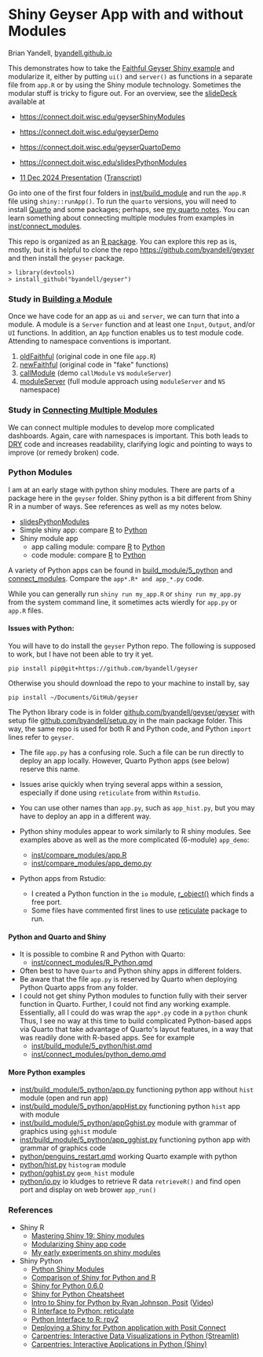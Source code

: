 # Shiny Geyser App with and without Modules

Brian Yandell, [byandell.github.io](https://byandell.github.io)

This demonstrates how to take the
[Faithful Geyser Shiny example](https://shiny.rstudio.com/gallery/faithful.html)
and modularize it, either by putting `ui()` and `server()` as functions in a
separate file from `app.R` or by using the Shiny module technology.
Sometimes the modular stuff is tricky to figure out.
For an overview, see the 
[slideDeck](https://github.com/byandell/geyser/tree/main/inst/slideDeck)
available at

- <https://connect.doit.wisc.edu/geyserShinyModules>
- <https://connect.doit.wisc.edu/geyserDemo>
- <https://connect.doit.wisc.edu/geyserQuartoDemo>
- <https://connect.doit.wisc.edu/slidesPythonModules>

- [11 Dec 2024 Presentation](https://drive.google.com/file/d/1BGSIhihpBc-2TfRza5RGeXBCB55EC6-l)
([Transcript](https://docs.google.com/document/d/1x15G20Mj8EBFJTAit8-LP-9DlystM6TR9TQf8-tBpjs))

Go into one of the first four folders in
[inst/build_module](https://github.com/byandell/geyser/tree/main/inst/build_module)
and run the `app.R` file using `shiny::runApp()`.
To run the `quarto` versions, you will need to install
[Quarto](https://quarto.org/) and some packages; perhaps, see
[my quarto notes](https://github.com/byandell/quarto).
You can learn something about connecting multiple modules from examples in
[inst/connect_modules](https://github.com/byandell/geyser/tree/main/inst/connect_modules).

This repo is organized as an 
[R package](https://docs.posit.co/ide/user/ide/guide/pkg-devel/writing-packages.html).
You can explore this rep as is, mostly, but it is helpful to clone the repo
<https://github.com/byandell/geyser>
and then install the `geyser` package.

```
> library(devtools)
> install_github("byandell/geyser")
```

### Study in [Building a Module](https://github.com/byandell/geyser/tree/main/inst/build_module)

Once we have code for an app as `ui` and `server`, we can turn that into a module.
A module is a `Server` function and at least one `Input`, `Output`, and/or
`UI` functions. In addition, an `App` function enables us to test module code.
Attending to namespace conventions is important. 

1. [oldFaithful](https://github.com/byandell/geyser/tree/main/inst/build_module/1_oldFaithful)
(original code in one file `app.R`)
2. [newFaithful](https://github.com/byandell/geyser/tree/main/inst/build_module/2_newFaithful)
(original code in "fake" functions)
3. [callModule](https://github.com/byandell/geyser/tree/main/inst/build_module/3_callModule)
(demo `callModule` vs `moduleServer`)
4. [moduleServer](https://github.com/byandell/geyser/tree/main/inst/build_module/4_moduleServer)
(full module approach using `moduleServer` and `NS` namespace)

### Study in [Connecting Multiple Modules](https://github.com/byandell/geyser/tree/main/inst/connect_modules)

We can connect multiple modules to develop more complicated dashboards.
Again, care with namespaces is important.
This both leads to
[DRY](https://www.getdbt.com/blog/guide-to-dry)
code and increases readability, clarifying logic and pointing to ways to improve
(or remedy broken) code.

### Python Modules

I am at an early stage with python shiny modules.
There are parts of a package here in the `geyser` folder.
Shiny python is a bit different from Shiny R in a number of ways.
See references as well as my notes below.

- [slidesPythonModules](https://connect.doit.wisc.edu/slidesPythonModules)
- Simple shiny app: compare
[R](https://github.com/byandell/geyser/tree/main/inst/build_module/1_oldFaithful/appLogic.R)
to 
[Python](https://github.com/byandell/geyser/tree/main/inst/build_module/5_Python/appHist.py)
- Shiny module app
  - app calling module: compare
[R](https://github.com/byandell/geyser/blob/main/inst/build_module/4_moduleServer/app_hist.R)
to 
[Python](https://github.com/byandell/geyser/blob/main/inst/build_module/5_python/app_hist.py)
  - code module: compare
[R](https://github.com/byandell/geyser/blob/main/R/hist.R)
to 
[Python](https://github.com/byandell/geyser/blob/main/geyser/hist.py)

A variety of Python apps can be found in
[build_module/5_python](https://github.com/byandell/geyser/blob/main/inst/build_module/5_python)
and
[connect_modules](https://github.com/byandell/geyser/blob/main/inst/connect_modules).
Compare the `app*.R* and app_*.py` code.

While you can generally run `shiny run my_app.R` or
`shiny run my_app.py` from the system command line,
it sometimes acts wierdly for `app.py` or `app.R` files.

#### Issues with Python:

You will have to do install the `geyser` Python repo.
The following is supposed to work, but I have not been able to try it yet.

```
pip install pip@git+https://github.com/byandell/geyser
```

Otherwise you should download the repo to your machine to install by, say

```
pip install ~/Documents/GitHub/geyser
```

The Python library code is in folder
[github.com/byandell/geyser/geyser](https://github.com/byandell/geyser/blob/main/geyser)
with setup file
[github.com/byandell/setup.py](https://github.com/byandell/geyser/blob/main/setup.py)
in the main package folder.
This way, the same repo is used for both R and Python code,
and Python `import` lines refer to `geyser`.

- The file `app.py` has a confusing role.
Such a file can be run directly to deploy an app locally.
However, Quarto Python apps (see below) reserve this name.
- Issues arise quickly when trying several apps within a session,
especially if done using `reticulate` from within `Rstudio`.
- You can use other names than `app.py`, such as `app_hist.py`,
but you may have to deploy an app in a different way.
- Python shiny modules appear to work similarly to R shiny modules.
See examples above as well as the more complicated (6-module) `app_demo`:
  - [inst/compare_modules/app.R](https://github.com/byandell/geyser/blob/main/inst/connect_modules/app.R)
  - [inst/compare_modules/app_demo.py](https://github.com/byandell/geyser/blob/main/inst/connect_modules/app_demo.py)

- Python apps from Rstudio: 
  - I created a Python function in the `io` module,
[r_object()](https://github.com/byandell/geyser/blob/main/geyser/io.py)
which finds a free port.
  - Some files have commented first lines to use
[reticulate](https://rstudio.github.io/reticulate/)
package to run.

#### Python and Quarto and Shiny

- It is possible to combine R and Python with Quarto:
  - [inst/connect_modules/R_Python.qmd](https://github.com/byandell/geyser/blob/inst/connect_modules/R_Python.qmd)
- Often best to have `Quarto` and Python shiny apps in different folders.
- Be aware that the file `app.py` is reserved by Quarto when deploying
Python Quarto apps from any folder.
- I could not get shiny Python modules to function fully with their
server function in Quarto. Further, I could not find any working example.
Essentially, all I could do was wrap the `app*.py` code in a `python` chunk
Thus, I see no way at this time to build complicated Python-based apps
via Quarto that take advantage of Quarto's layout features, 
in a way that was readily done with R-based apps.
See for example
  - [inst/build_module/5_python/hist.qmd](https://github.com/byandell/geyser/blob/main/inst/build_module/5_python/hist.qmd)
  - [inst/connect_modules/python_demo.qmd](https://github.com/byandell/geyser/blob/main/inst/connect_modules/python_demo.qmd)

#### More Python examples

- [inst/build_module/5_python/app.py](https://github.com/byandell/geyser/blob/main/inst/build_module/5_python/app.py)
functioning python app without `hist` module (open and run app)
- [inst/build_module/5_python/appHist.py](https://github.com/byandell/geyser/blob/main/inst/build_module/5_python/appHist.py)
functioning python `hist` app with module 
- [inst/build_module/5_python/appGghist.py](https://github.com/byandell/geyser/blob/main/inst/build_module/5_python/appGghist.py)
module with grammar of graphics using `gghist` module
- [inst/build_module/5_python/app_gghist.py](https://github.com/byandell/geyser/blob/main/inst/build_module/5_python/app_gghist.py)
functioning python app with grammar of graphics code
- [python/penguins_restart.qmd](https://github.com/byandell/geyser/blob/main/python/penguins_restart.qmd)
working Quarto example with python
- [python/hist.py](https://github.com/byandell/geyser/blob/main/python/hist.py)
`histogram` module
- [python/gghist.py](https://github.com/byandell/geyser/blob/main/python/gghist.py)
`geom_hist` module
- [python/io.py](https://github.com/byandell/geyser/blob/main/python/io.py)
io kludges to retrieve R data `retrieveR()` and find open port and display on web brower `app_run()`

### References

- Shiny R
  - [Mastering Shiny 19: Shiny modules](https://mastering-shiny.org/scaling-modules.html)
  - [Modularizing Shiny app code](https://shiny.rstudio.com/articles/modules.html)
  - [My early experiments on shiny modules](https://github.com/byandell/shiny_module)
- Shiny Python
  - [Python Shiny Modules](https://shiny.posit.co/py/docs/modules.html)
  - [Comparison of Shiny for Python and R](https://shiny.posit.co/py/docs/comp-r-shiny.html)
  - [Shiny for Python 0.6.0](https://shiny.posit.co/blog/posts/shiny-python-0.6.0/)
  - [Shiny for Python Cheatsheet](https://rstudio.github.io/cheatsheets/html/shiny-python.html)
  - [Intro to Shiny for Python by Ryan Johnson, Posit](https://it.wisc.edu/wp-content/uploads/Intro-to-Shiny-for-Python.pdf)
([Video](https://mediaspace.wisc.edu/media/Shiny+App+with+Python+-+Posit+Day+2/1_q6p65pfh))
  - [R Interface to Python: reticulate](https://rstudio.github.io/reticulate/)
  - [Python Interface to R: rpy2](https://rpy2.github.io/)
  - [Deploying a Shiny for Python application with Posit Connect](https://posit.co/blog/deploying-a-shiny-for-python-application-with-posit-connect/)
  - [Carpentries: Interactive Data Visualizations in Python (Streamlit)](https://carpentries-incubator.github.io/python-interactive-data-visualizations/)
  - [Carpentries: Interactive Applications in Python (Shiny)](https://wvuhpc.github.io/Interactive-Applications-Python/)
  